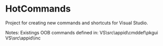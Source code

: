 # HotCommands

Project for creating new commands and shortcuts for Visual Studio.

Notes:
Existings OOB commands defined in:
VS\src\appid\cmddef\pkgui
VS\src\appid\inc
